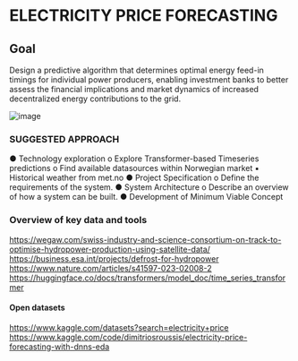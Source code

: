 # ELECTRICITY PRICE FORECASTING

## Goal 
Design a predictive algorithm that determines optimal energy feed-in timings for individual power producers, enabling investment banks to better assess the financial implications and market dynamics of increased decentralized energy contributions to the grid.

![image](https://github.com/Eik-Lab/NBIM-hackathon/assets/37374275/39667a9f-6e39-468b-a38d-af27bc52ff55)



### SUGGESTED APPROACH 
●	Technology exploration
  o	Explore Transformer-based Timeseries predictions
  o	Find available datasources within Norwegian market
    ▪	Historical weather from met.no 
●	Project Specification 
  o	Define the requirements of the system.
●	System Architecture 
  o	Describe an overview of how a system can be built. 
●	Development of Minimum Viable Concept

### Overview of key data and tools 
https://wegaw.com/swiss-industry-and-science-consortium-on-track-to-optimise-hydropower-production-using-satellite-data/
https://business.esa.int/projects/defrost-for-hydropower
https://www.nature.com/articles/s41597-023-02008-2
https://huggingface.co/docs/transformers/model_doc/time_series_transformer

#### Open datasets 
https://www.kaggle.com/datasets?search=electricity+price
https://www.kaggle.com/code/dimitriosroussis/electricity-price-forecasting-with-dnns-eda
